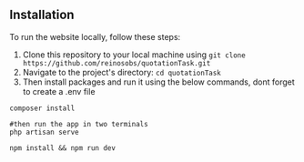 ## Installation

To run the website locally, follow these steps:

1. Clone this repository to your local machine using `git clone https://github.com/reinosobs/quotationTask.git`
2. Navigate to the project's directory: `cd quotationTask`
3. Then install packages and run it using the below commands, dont forget to create a .env file
```
composer install

#then run the app in two terminals
php artisan serve

npm install && npm run dev 
```

